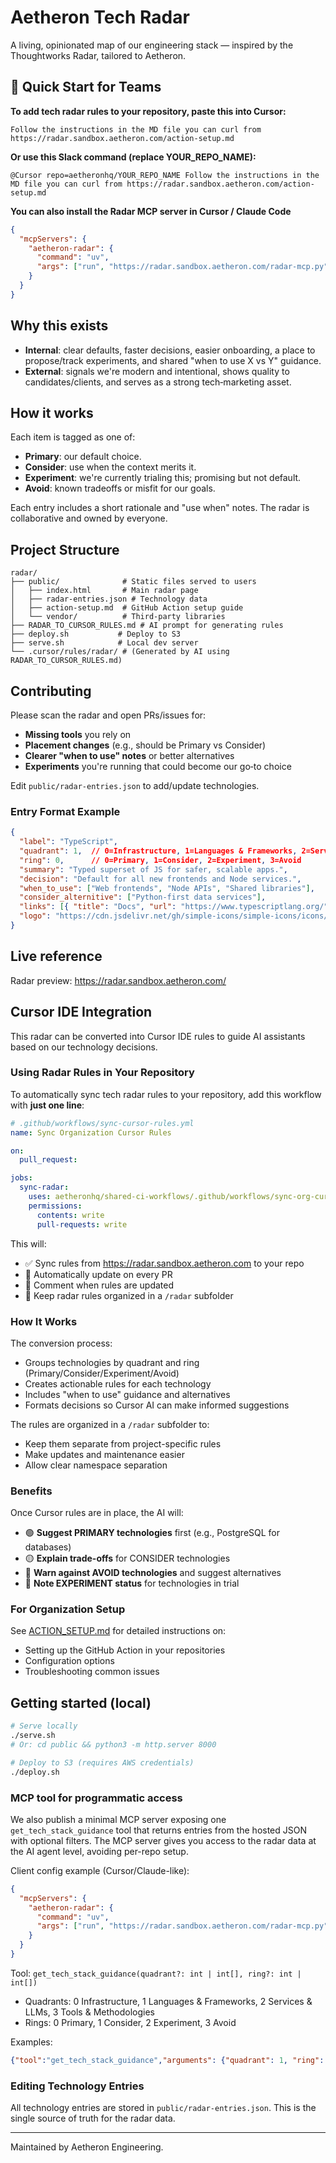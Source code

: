 # Aetheron Tech Radar

A living, opinionated map of our engineering stack — inspired by the Thoughtworks Radar, tailored to Aetheron.

## 🚀 Quick Start for Teams

**To add tech radar rules to your repository, paste this into Cursor:**
```
Follow the instructions in the MD file you can curl from https://radar.sandbox.aetheron.com/action-setup.md
```

**Or use this Slack command (replace YOUR_REPO_NAME):**
```
@Cursor repo=aetheronhq/YOUR_REPO_NAME Follow the instructions in the MD file you can curl from https://radar.sandbox.aetheron.com/action-setup.md
```

**You can also install the Radar MCP server in Cursor / Claude Code**
```json
{
  "mcpServers": {
    "aetheron-radar": {
      "command": "uv",
      "args": ["run", "https://radar.sandbox.aetheron.com/radar-mcp.py"]
    }
  }
}
```

## Why this exists
- **Internal**: clear defaults, faster decisions, easier onboarding, a place to propose/track experiments, and shared "when to use X vs Y" guidance.
- **External**: signals we're modern and intentional, shows quality to candidates/clients, and serves as a strong tech‑marketing asset.

## How it works
Each item is tagged as one of:
- **Primary**: our default choice.
- **Consider**: use when the context merits it.
- **Experiment**: we're currently trialing this; promising but not default.
- **Avoid**: known tradeoffs or misfit for our goals.

Each entry includes a short rationale and "use when" notes. The radar is collaborative and owned by everyone.

## Project Structure
```
radar/
├── public/              # Static files served to users
│   ├── index.html       # Main radar page
│   ├── radar-entries.json # Technology data
│   ├── action-setup.md  # GitHub Action setup guide
│   └── vendor/          # Third-party libraries
├── RADAR_TO_CURSOR_RULES.md # AI prompt for generating rules
├── deploy.sh           # Deploy to S3
├── serve.sh            # Local dev server
└── .cursor/rules/radar/ # (Generated by AI using RADAR_TO_CURSOR_RULES.md)
```

## Contributing
Please scan the radar and open PRs/issues for:
- **Missing tools** you rely on
- **Placement changes** (e.g., should be Primary vs Consider)
- **Clearer "when to use" notes** or better alternatives
- **Experiments** you're running that could become our go‑to choice

Edit `public/radar-entries.json` to add/update technologies.

### Entry Format Example
```json
{
  "label": "TypeScript",
  "quadrant": 1,  // 0=Infrastructure, 1=Languages & Frameworks, 2=Services & LLMs, 3=Tools & Methodologies
  "ring": 0,      // 0=Primary, 1=Consider, 2=Experiment, 3=Avoid
  "summary": "Typed superset of JS for safer, scalable apps.",
  "decision": "Default for all new frontends and Node services.",
  "when_to_use": ["Web frontends", "Node APIs", "Shared libraries"],
  "consider_alternitive": ["Python-first data services"],
  "links": [{ "title": "Docs", "url": "https://www.typescriptlang.org/" }],
  "logo": "https://cdn.jsdelivr.net/gh/simple-icons/simple-icons/icons/typescript.svg"
}
```

## Live reference
Radar preview: https://radar.sandbox.aetheron.com/

## Cursor IDE Integration

This radar can be converted into Cursor IDE rules to guide AI assistants based on our technology decisions.

### Using Radar Rules in Your Repository

To automatically sync tech radar rules to your repository, add this workflow with **just one line**:

```yaml
# .github/workflows/sync-cursor-rules.yml
name: Sync Organization Cursor Rules

on:
  pull_request:

jobs:
  sync-radar:
    uses: aetheronhq/shared-ci-workflows/.github/workflows/sync-org-cursor-rules.yml@main
    permissions:
      contents: write
      pull-requests: write
```

This will:
- ✅ Sync rules from https://radar.sandbox.aetheron.com to your repo
- 🤖 Automatically update on every PR
- 💬 Comment when rules are updated
- 📁 Keep radar rules organized in a `/radar` subfolder

### How It Works

The conversion process:
- Groups technologies by quadrant and ring (Primary/Consider/Experiment/Avoid)
- Creates actionable rules for each technology
- Includes "when to use" guidance and alternatives
- Formats decisions so Cursor AI can make informed suggestions

The rules are organized in a `/radar` subfolder to:
- Keep them separate from project-specific rules
- Make updates and maintenance easier
- Allow clear namespace separation

### Benefits

Once Cursor rules are in place, the AI will:
- 🟢 **Suggest PRIMARY technologies** first (e.g., PostgreSQL for databases)
- 🟡 **Explain trade-offs** for CONSIDER technologies
- 🔴 **Warn against AVOID technologies** and suggest alternatives
- 🔵 **Note EXPERIMENT status** for technologies in trial

### For Organization Setup

See [ACTION_SETUP.md](public/action-setup.md) for detailed instructions on:
- Setting up the GitHub Action in your repositories
- Configuration options
- Troubleshooting common issues

## Getting started (local)
```bash
# Serve locally
./serve.sh
# Or: cd public && python3 -m http.server 8000

# Deploy to S3 (requires AWS credentials)
./deploy.sh
```

### MCP tool for programmatic access

We also publish a minimal MCP server exposing one `get_tech_stack_guidance` tool that returns entries from the hosted JSON with optional filters.
The MCP server gives you access to the radar data at the AI agent level, avoiding per-repo setup.

Client config example (Cursor/Claude-like):
```json
{
  "mcpServers": {
    "aetheron-radar": {
      "command": "uv",
      "args": ["run", "https://radar.sandbox.aetheron.com/radar-mcp.py"]
    }
  }
}
```

Tool: `get_tech_stack_guidance(quadrant?: int | int[], ring?: int | int[])`
- Quadrants: 0 Infrastructure, 1 Languages & Frameworks, 2 Services & LLMs, 3 Tools & Methodologies  
- Rings: 0 Primary, 1 Consider, 2 Experiment, 3 Avoid

Examples:
```json
{"tool":"get_tech_stack_guidance","arguments": {"quadrant": 1, "ring": [0,1]}}
```

### Editing Technology Entries

All technology entries are stored in `public/radar-entries.json`. This is the single source of truth for the radar data.

---
Maintained by Aetheron Engineering.